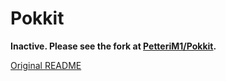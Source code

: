 # Pokkit

**Inactive. Please see the fork at [PetteriM1/Pokkit](https://github.com/PetteriM1/Pokkit).**

[Original README](https://github.com/rutgerkok/Pokkit/blob/7bd4b8872d2c60b3890db56aabf4778f5fce4581/README.md)

